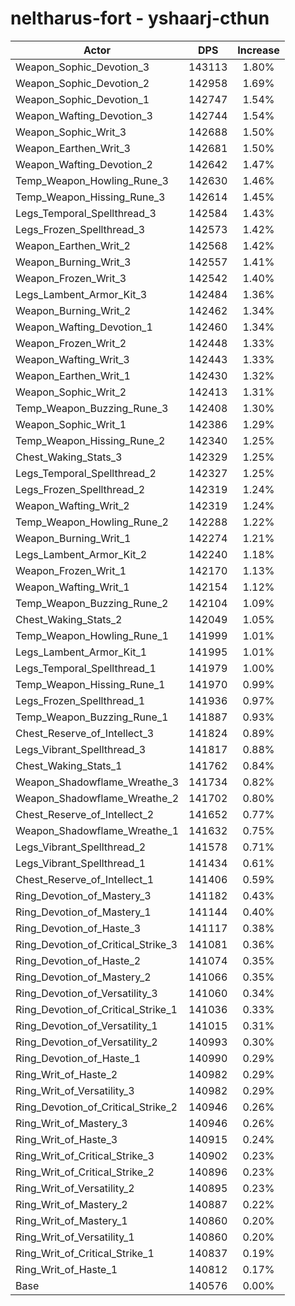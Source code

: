 # neltharus-fort - yshaarj-cthun
| Actor | DPS | Increase |
|---|:---:|:---:|
|Weapon_Sophic_Devotion_3|143113|1.80%|
|Weapon_Sophic_Devotion_2|142958|1.69%|
|Weapon_Sophic_Devotion_1|142747|1.54%|
|Weapon_Wafting_Devotion_3|142744|1.54%|
|Weapon_Sophic_Writ_3|142688|1.50%|
|Weapon_Earthen_Writ_3|142681|1.50%|
|Weapon_Wafting_Devotion_2|142642|1.47%|
|Temp_Weapon_Howling_Rune_3|142630|1.46%|
|Temp_Weapon_Hissing_Rune_3|142614|1.45%|
|Legs_Temporal_Spellthread_3|142584|1.43%|
|Legs_Frozen_Spellthread_3|142573|1.42%|
|Weapon_Earthen_Writ_2|142568|1.42%|
|Weapon_Burning_Writ_3|142557|1.41%|
|Weapon_Frozen_Writ_3|142542|1.40%|
|Legs_Lambent_Armor_Kit_3|142484|1.36%|
|Weapon_Burning_Writ_2|142462|1.34%|
|Weapon_Wafting_Devotion_1|142460|1.34%|
|Weapon_Frozen_Writ_2|142448|1.33%|
|Weapon_Wafting_Writ_3|142443|1.33%|
|Weapon_Earthen_Writ_1|142430|1.32%|
|Weapon_Sophic_Writ_2|142413|1.31%|
|Temp_Weapon_Buzzing_Rune_3|142408|1.30%|
|Weapon_Sophic_Writ_1|142386|1.29%|
|Temp_Weapon_Hissing_Rune_2|142340|1.25%|
|Chest_Waking_Stats_3|142329|1.25%|
|Legs_Temporal_Spellthread_2|142327|1.25%|
|Legs_Frozen_Spellthread_2|142319|1.24%|
|Weapon_Wafting_Writ_2|142319|1.24%|
|Temp_Weapon_Howling_Rune_2|142288|1.22%|
|Weapon_Burning_Writ_1|142274|1.21%|
|Legs_Lambent_Armor_Kit_2|142240|1.18%|
|Weapon_Frozen_Writ_1|142170|1.13%|
|Weapon_Wafting_Writ_1|142154|1.12%|
|Temp_Weapon_Buzzing_Rune_2|142104|1.09%|
|Chest_Waking_Stats_2|142049|1.05%|
|Temp_Weapon_Howling_Rune_1|141999|1.01%|
|Legs_Lambent_Armor_Kit_1|141995|1.01%|
|Legs_Temporal_Spellthread_1|141979|1.00%|
|Temp_Weapon_Hissing_Rune_1|141970|0.99%|
|Legs_Frozen_Spellthread_1|141936|0.97%|
|Temp_Weapon_Buzzing_Rune_1|141887|0.93%|
|Chest_Reserve_of_Intellect_3|141824|0.89%|
|Legs_Vibrant_Spellthread_3|141817|0.88%|
|Chest_Waking_Stats_1|141762|0.84%|
|Weapon_Shadowflame_Wreathe_3|141734|0.82%|
|Weapon_Shadowflame_Wreathe_2|141702|0.80%|
|Chest_Reserve_of_Intellect_2|141652|0.77%|
|Weapon_Shadowflame_Wreathe_1|141632|0.75%|
|Legs_Vibrant_Spellthread_2|141578|0.71%|
|Legs_Vibrant_Spellthread_1|141434|0.61%|
|Chest_Reserve_of_Intellect_1|141406|0.59%|
|Ring_Devotion_of_Mastery_3|141182|0.43%|
|Ring_Devotion_of_Mastery_1|141144|0.40%|
|Ring_Devotion_of_Haste_3|141117|0.38%|
|Ring_Devotion_of_Critical_Strike_3|141081|0.36%|
|Ring_Devotion_of_Haste_2|141074|0.35%|
|Ring_Devotion_of_Mastery_2|141066|0.35%|
|Ring_Devotion_of_Versatility_3|141060|0.34%|
|Ring_Devotion_of_Critical_Strike_1|141036|0.33%|
|Ring_Devotion_of_Versatility_1|141015|0.31%|
|Ring_Devotion_of_Versatility_2|140993|0.30%|
|Ring_Devotion_of_Haste_1|140990|0.29%|
|Ring_Writ_of_Haste_2|140982|0.29%|
|Ring_Writ_of_Versatility_3|140982|0.29%|
|Ring_Devotion_of_Critical_Strike_2|140946|0.26%|
|Ring_Writ_of_Mastery_3|140946|0.26%|
|Ring_Writ_of_Haste_3|140915|0.24%|
|Ring_Writ_of_Critical_Strike_3|140902|0.23%|
|Ring_Writ_of_Critical_Strike_2|140896|0.23%|
|Ring_Writ_of_Versatility_2|140895|0.23%|
|Ring_Writ_of_Mastery_2|140887|0.22%|
|Ring_Writ_of_Mastery_1|140860|0.20%|
|Ring_Writ_of_Versatility_1|140860|0.20%|
|Ring_Writ_of_Critical_Strike_1|140837|0.19%|
|Ring_Writ_of_Haste_1|140812|0.17%|
|Base|140576|0.00%|
